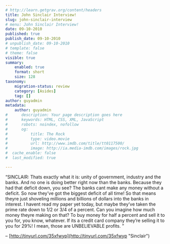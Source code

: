 ```yaml
---
# http://learn.getgrav.org/content/headers
title: John Sinclair Interview!
slug: john-sinclair-interview
# menu: John Sinclair Interview!
date: 09-10-2010
published: true
publish_date: 09-10-2010
# unpublish_date: 09-10-2010
# template: false
# theme: false
visible: true
summary:
    enabled: true
    format: short
    size: 128
taxonomy:
    migration-status: review
    category: [Asides]
    tag: []
author: guyadmin
metadata:
    author: guyadmin
#      description: Your page description goes here
#      keywords: HTML, CSS, XML, JavaScript
#      robots: noindex, nofollow
#      og:
#          title: The Rock
#          type: video.movie
#          url: http://www.imdb.com/title/tt0117500/
#          image: http://ia.media-imdb.com/images/rock.jpg
#  cache_enable: false
#  last_modified: true

---
```


“SINCLAIR: Thats exactly what it is: unity of government, industry and the banks. And no one is doing better right now than the banks. Because they had that deficit down, you see? The banks cant make any money without a deficit. So now they’ve got the biggest deficit of all time! So that means theyre just shoveling millions and billions of dollars into the banks in interest. I havent read my paper yet today, but maybe they’ve taken the prime rate down to 1/2 or 3/4 of a percent. Can you imagine how much money theyre making on that? To buy money for half a percent and sell it to you for, you know, whatever. If its a credit card company they’re selling it to you for 29%! I mean, those are UNBELIEVABLE profits. ”

– [http://tinyurl.com/35xfwyp](http://tinyurl.com/35xfwyp "Sinclair")